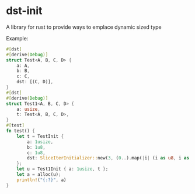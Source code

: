 # dst-init
A library for rust to provide ways to emplace dynamic sized type

Example:

```rust
#[dst]
#[derive(Debug)]
struct Test<A, B, C, D> {
    a: A,
    b: B,
    c: C,
    dst: [(C, D)],
}
#[dst]
#[derive(Debug)]
struct Test1<A, B, C, D> {
    a: usize,
    t: Test<A, B, C, D>,
}
#[test]
fn test() {
    let t = TestInit {
        a: 1usize,
        b: 1u8,
        c: 1u8,
        dst: SliceIterInitializer::new(3, (0..).map(|i| (i as u8, i as usize))),
    };
    let u = Test1Init { a: 1usize, t };
    let a = alloc(u);
    println!("{:?}", a)
}
```

